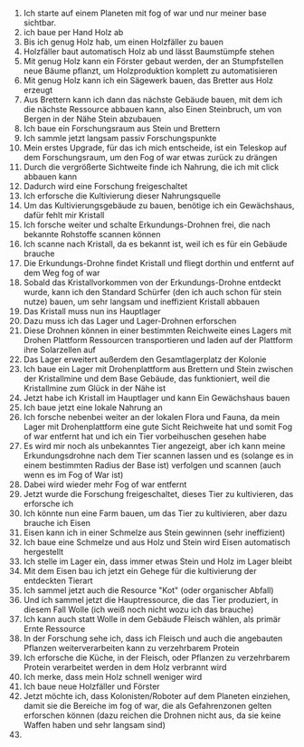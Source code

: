 1. Ich starte auf einem Planeten mit fog of war und nur meiner base sichtbar.
2. ich baue per Hand Holz ab
3. Bis ich genug Holz hab, um einen Holzfäller zu bauen
4. Holzfäller baut automatisch Holz ab und lässt Baumstümpfe stehen
5. Mit genug Holz kann ein Förster gebaut werden, der an Stumpfstellen neue Bäume pflanzt, um Holzproduktion komplett zu automatisieren
6. Mit genug Holz kann ich ein Sägewerk bauen, das Bretter aus Holz erzeugt
7. Aus Brettern kann ich dann das nächste Gebäude bauen, mit dem ich die nächste Ressource abbauen kann, also Einen Steinbruch, um von Bergen in der Nähe Stein abzubauen
8. Ich baue ein Forschungsraum aus Stein und Brettern
9. Ich sammle jetzt langsam passiv Forschungspunkte
10. Mein erstes Upgrade, für das ich mich entscheide, ist ein Teleskop auf dem Forschungsraum, um den Fog of war etwas zurück zu drängen
11. Durch die vergrößerte Sichtweite finde ich Nahrung, die ich mit click abbauen kann
12. Dadurch wird eine Forschung freigeschaltet
13. Ich erforsche die Kultivierung dieser Nahrungsquelle
14. Um das Kultivierungsgebäude zu bauen, benötige ich ein Gewächshaus, dafür fehlt mir Kristall
15. Ich forsche weiter und schalte Erkundungs-Drohnen frei, die nach bekannte Rohstoffe scannen können
16. Ich scanne nach Kristall, da es bekannt ist, weil ich es für ein Gebäude brauche
17. Die Erkundungs-Drohne findet Kristall und fliegt dorthin und entfernt auf dem Weg fog of war
18. Sobald das Kristallvorkommen von der Erkundungs-Drohne entdeckt wurde, kann ich den Standard Schürfer (den ich auch schon für stein nutze) bauen, um sehr langsam und ineffizient Kristall abbauen
19. Das Kristall muss nun ins Hauptlager
20. Dazu muss ich das Lager und Lager-Drohnen erforschen
21. Diese Drohnen können in einer bestimmten Reichweite eines Lagers mit Drohen Plattform Ressourcen transportieren und laden auf der Plattform ihre Solarzellen auf
22. Das Lager erweitert außerdem den Gesamtlagerplatz der Kolonie
23. Ich baue ein Lager mit Drohenplattform aus Brettern und Stein zwischen der Kristallmine und dem Base Gebäude, das funktioniert, weil die Kristallmine zum Glück in der Nähe ist
24. Jetzt habe ich Kristall im Hauptlager und kann Ein Gewächshaus bauen
25. Ich baue jetzt eine lokale Nahrung an 
26. Ich forsche nebenbei weiter an der lokalen Flora und Fauna, da mein Lager mit Drohenplattform eine gute Sicht Reichweite hat und somit Fog of war entfernt hat und ich ein Tier vorbeihuschen gesehen habe
27. Es wird mir noch als unbekanntes Tier angezeigt, aber ich kann meine Erkundungsdrohne nach dem Tier scannen lassen und es (solange es in einem bestimmten Radius der Base ist) verfolgen und scannen (auch wenn es im Fog of War ist) 
28. Dabei wird wieder mehr Fog of war entfernt
29. Jetzt wurde die Forschung freigeschaltet, dieses Tier zu kultivieren, das erforsche ich 
30. Ich könnte nun eine Farm bauen, um das Tier zu kultivieren, aber dazu brauche ich Eisen
31. Eisen kann ich in einer Schmelze aus Stein gewinnen (sehr ineffizient)
32. Ich baue eine Schmelze und aus Holz und Stein wird Eisen automatisch hergestellt
33. Ich stelle im Lager ein, dass immer etwas Stein und Holz im Lager bleibt
34. Mit dem Eisen bau ich jetzt ein Gehege für die kultivierung der entdeckten Tierart
35. Ich sammel jetzt auch die Resource "Kot" (oder organischer Abfall)
36. Und ich sammel jetzt die Hauptressource, die das Tier produziert, in diesem Fall Wolle (ich weiß noch nicht wozu ich das brauche)
37. Ich kann auch statt Wolle in dem Gebäude Fleisch wählen, als primär Ernte Ressource
38. In der Forschung sehe ich, dass ich Fleisch und auch die angebauten Pflanzen weiterverarbeiten kann zu verzehrbarem Protein
39. Ich erforsche die Küche, in der Fleisch, oder Pflanzen zu verzehrbarem Protein verarbeitet werden in dem Holz verbrannt wird
40. Ich merke, dass mein Holz schnell weniger wird
41. Ich baue neue Holzfäller und Förster
42. Jetzt möchte ich, dass Kolonisten/Roboter auf dem Planeten einziehen, damit sie die Bereiche im fog of war, die als Gefahrenzonen gelten erforschen können (dazu reichen die Drohnen nicht aus, da sie keine Waffen haben und sehr langsam sind) 
43. 